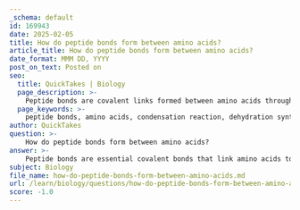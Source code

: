 ```yaml
---
_schema: default
id: 169943
date: 2025-02-05
title: How do peptide bonds form between amino acids?
article_title: How do peptide bonds form between amino acids?
date_format: MMM DD, YYYY
post_on_text: Posted on
seo:
  title: QuickTakes | Biology
  page_description: >-
    Peptide bonds are covalent links formed between amino acids through a dehydration synthesis reaction, crucial for protein structure and function.
  page_keywords: >-
    peptide bonds, amino acids, condensation reaction, dehydration synthesis, biochemical process, protein synthesis, ribosome, polypeptide chain, covalent bond, primary structure of proteins
author: QuickTakes
question: >-
    How do peptide bonds form between amino acids?
answer: >-
    Peptide bonds are essential covalent bonds that link amino acids together to form proteins. The formation of a peptide bond occurs through a biochemical reaction known as a condensation reaction (or dehydration synthesis). Here’s a detailed explanation of how this process works:\n\n1. **Components Involved**: Each amino acid has two functional groups: an amino group (-NH₂) and a carboxyl group (-COOH). The amino group of one amino acid will react with the carboxyl group of another amino acid.\n\n2. **Reaction Process**: During the reaction, the amino group of the first amino acid reacts with the carboxyl group of the second amino acid. This reaction results in the release of a molecule of water (H₂O). The general reaction can be summarized as follows:\n\n   $$\n   \text{Amino Acid 1} + \text{Amino Acid 2} \rightarrow \text{Dipeptide} + H_2O\n   $$\n\n3. **Formation of the Peptide Bond**: The actual bond formed between the carbon atom of the carboxyl group of one amino acid and the nitrogen atom of the amino group of another amino acid is called a peptide bond. This bond is a type of covalent bond, which means it involves the sharing of electrons between the two atoms.\n\n4. **Role of Ribosomes**: In living organisms, the formation of peptide bonds occurs within a cellular structure known as the ribosome. The ribosome facilitates the elongation stage of protein synthesis, where amino acids are sequentially added to a growing polypeptide chain.\n\n5. **Importance of Peptide Bonds**: Peptide bonds are crucial for establishing the primary structure of proteins. The sequence of amino acids linked by peptide bonds determines the protein's unique structure and function, which is vital for various biological processes, including structural support, catalyzing reactions, and molecular recognition.\n\nIn summary, peptide bonds form through a dehydration synthesis reaction between the amino and carboxyl groups of amino acids, resulting in the release of water and the creation of a covalent bond that links the amino acids together in a protein chain.
subject: Biology
file_name: how-do-peptide-bonds-form-between-amino-acids.md
url: /learn/biology/questions/how-do-peptide-bonds-form-between-amino-acids
score: -1.0
---
```


&nbsp;